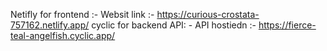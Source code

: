Netifly for frontend :-
Websit link :- https://curious-crostata-757162.netlify.app/
cyclic for backend API: -
API hostiedn :- https://fierce-teal-angelfish.cyclic.app/
